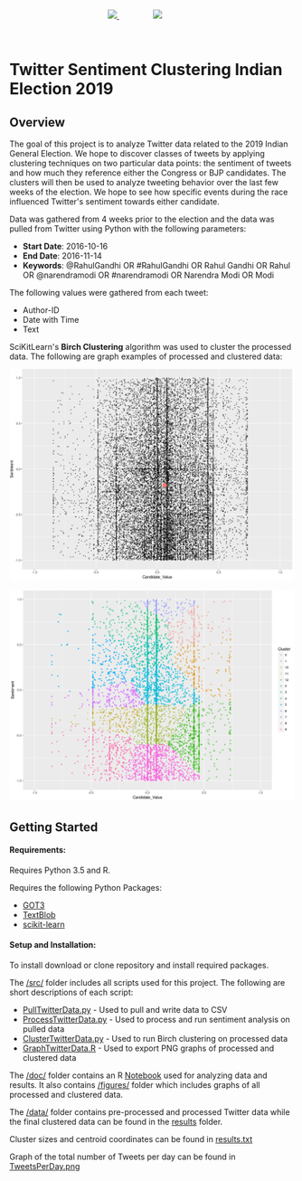 <br>
<p align="center">
	<a href="#">
		<img src="https://cdn.svgporn.com/logos/twitter.svg" width="175"  /> 	
		<img src="https://akm-img-a-in.tosshub.com/indiatoday/images/story/201904/bjp_congress_twitter_election_commission_social_media_0.jpeg?VcSxl6yf8NfkDjc_zSP31XsJKr_0cbn0&size=770:433g" width="300" hspace="60" />
	</a>
</p>
<br>

# Twitter Sentiment Clustering Indian Election 2019

## Overview
The goal of this project is to analyze Twitter data related to the 2019 Indian General Election.
We hope to discover classes of tweets by applying clustering techniques on two particular data points: the
sentiment of tweets and how much they reference either the Congress or BJP
candidates. The clusters will then be used to analyze
tweeting behavior over the last few weeks of the election. We hope to see how
specific events during the race influenced Twitter's sentiment towards either candidate.

Data was gathered from 4 weeks prior to the election and the data was pulled from Twitter using Python with the following parameters:

- **Start Date**: 2016-10-16
- **End Date**: 2016-11-14
- **Keywords**: @RahulGandhi OR #RahulGandhi OR Rahul Gandhi OR Rahul OR @narendramodi OR #narendramodi OR Narendra Modi OR Modi

The following values were gathered from each tweet:

- Author-ID
- Date with Time
- Text

SciKitLearn's **Birch Clustering** algorithm was used to cluster the processed data.
The following are graph examples of processed and clustered data:

![Processed Data Graph Example](doc/figures/processed_Twitter_Modi_Gandhi_2019-04-11.png)

![Clustered Data Graph Example](doc/figures/clustered_processed_Twitter_Modi_Gandhi_2019-04-11.png)


## Getting Started

#### Requirements:

Requires Python 3.5 and R.

Requires the following Python Packages:

- [GOT3](https://github.com/Jefferson-Henrique/GetOldTweets-python)
- [TextBlob](https://pypi.python.org/pypi/textblob)
- [scikit-learn](https://pypi.python.org/pypi/scikit-learn/0.18.1)

#### Setup and Installation:

To install download or clone repository and install required packages.

The [/src/](src) folder includes all scripts used for this project. The following
are short descriptions of each script:

- [PullTwitterData.py](src/PullTwitterData.py) - Used to pull and write data to CSV
- [ProcessTwitterData.py](src/ProcessTwitterData.py) - Used to process and run sentiment analysis on pulled data
- [ClusterTwitterData.py](src/ClusterTwitterData.py) - Used to run Birch clustering on processed data
- [GraphTwitterData.R](src/GraphTwitterData.R) - Used to export PNG graphs of processed and clustered data

The [/doc/](doc) folder contains an R [Notebook](doc/Notebook.Rmd) used for analyzing
data and results. It also contains [/figures/](doc/figures) folder which includes graphs of all processed and
clustered data.

The [/data/](data) folder contains pre-processed and processed Twitter data while the
final clustered data can be found in the [results](/results/) folder.

Cluster sizes and centroid coordinates can be found in
[results.txt](results/results.txt)

Graph of the total number of Tweets per day can be found in [TweetsPerDay.png](results/TweetsPerDay.png)
